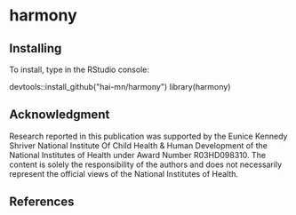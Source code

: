 # harmony

## Installing

To install, type in the RStudio console:

devtools::install_github("hai-mn/harmony")
library(harmony)




## Acknowledgment

Research reported in this publication was supported by the Eunice Kennedy Shriver National Institute Of Child Health & Human Development of the National Institutes of Health under Award Number R03HD098310. The content is solely the responsibility of the authors and does not necessarily represent the official views of the National Institutes of Health.

## References
